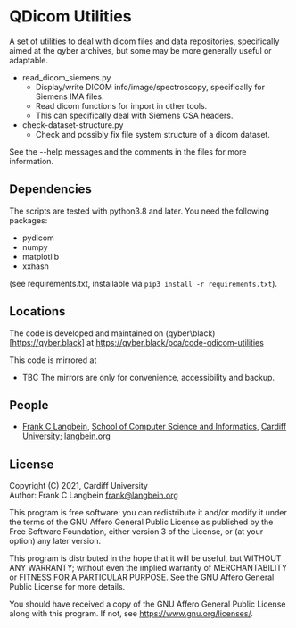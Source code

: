 # QDicom Utilities

A set of utilities to deal with dicom files and data repositories, specifically
aimed at the qyber archives, but some may be more generally useful or adaptable.

* read_dicom_siemens.py
  * Display/write DICOM info/image/spectroscopy, specifically for Siemens IMA files.
  * Read dicom functions for import in other tools.
  * This can specifically deal with Siemens CSA headers.
* check-dataset-structure.py
  * Check and possibly fix file system structure of a dicom dataset.

See the --help messages and the comments in the files for more information.

## Dependencies

The scripts are tested with python3.8 and later. You need the following packages:

* pydicom
* numpy
* matplotlib
* xxhash

(see requirements.txt, installable via `pip3 install -r requirements.txt`).

## Locations

The code is developed and maintained on (qyber\\black)[https://qyber.black]
at https://qyber.black/pca/code-qdicom-utilities

This code is mirrored at
* TBC
The mirrors are only for convenience, accessibility and backup.

## People

* [Frank C Langbein](https://qyber.black/xis10z), [School of Computer Science and Informatics](https://www.cardiff.ac.uk/computer-science), [Cardiff University](https://www.cardiff.ac.uk/); [langbein.org](https://langbein.org/)

## License

Copyright (C) 2021, Cardiff University  
Author: Frank C Langbein <frank@langbein.org>

This program is free software: you can redistribute it and/or modify
it under the terms of the GNU Affero General Public License as published by
the Free Software Foundation, either version 3 of the License, or
(at your option) any later version.

This program is distributed in the hope that it will be useful,
but WITHOUT ANY WARRANTY; without even the implied warranty of
MERCHANTABILITY or FITNESS FOR A PARTICULAR PURPOSE.  See the
GNU Affero General Public License for more details.

You should have received a copy of the GNU Affero General Public License
along with this program.  If not, see <https://www.gnu.org/licenses/>.
